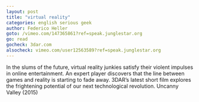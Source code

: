 ```yaml
---
layout: post
title: "virtual reality"
categories: english serious geek
author: Federico Heller
goto: /vimeo.com/147365861?ref=speak.junglestar.org
go: read
gocheck: 3dar.com
alsocheck: vimeo.com/user12563589?ref=speak.junglestar.org
---
```

In the slums of the future, virtual reality junkies satisfy their violent impulses in online entertainment. An expert player discovers that the line between games and reality is starting to fade away. 3DAR’s latest short film explores the frightening potential of our next technological revolution.
Uncanny Valley (2015)
